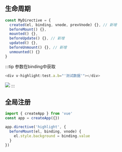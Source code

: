 ## 生命周期
```js
const MyDirective = {
  created(el, binding, vnode, prevVnode) {}, // 新增
  beforeMount() {},
  mounted() {},
  beforeUpdate() {}, // 新增
  updated() {},
  beforeUnmount() {}, // 新增
  unmounted() {}
}
```

:::tip 参数在binding中获取
```js
<div v-highlight:test.a.b="'测试数据'"></div>
```
![](/img/directive.png)
:::


## 全局注册
```js
import { createApp } from 'vue'
const app = createApp({})

app.directive('highlight', {
  beforeMount(el, binding, vnode) {
    el.style.background = binding.value
  }
})
```